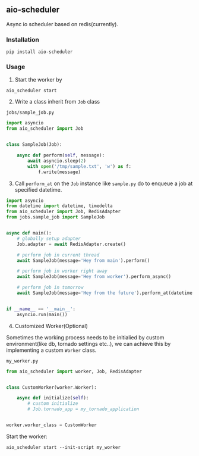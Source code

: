 ## aio-scheduler

Async io scheduler based on redis(currently).

### Installation

```
pip install aio-scheduler
```

### Usage


1. Start the worker by
```
aio_scheduler start
```

2. Write a class inherit from `Job` class

`jobs/sample_job.py`
```py
import asyncio
from aio_scheduler import Job


class SampleJob(Job):

    async def perform(self, message):
        await asyncio.sleep(2)
        with open('/tmp/sample.txt', 'w') as f:
            f.write(message)

```

3. Call `perform_at` on the `Job` instance like `sample.py` do to enqueue a job at specified datetime.

```py
import asyncio
from datetime import datetime, timedelta
from aio_scheduler import Job, RedisAdapter
from jobs.sample_job import SampleJob


async def main():
    # globally setup adapter
    Job.adapter = await RedisAdapter.create()

    # perform job in current thread
    await SampleJob(message='Hey from main').perform()

    # perform job in worker right away
    await SampleJob(message='Hey from worker').perform_async()

    # perform job in tomorrow
    await SampleJob(message='Hey from the future').perform_at(datetime.now() + timedelta(days=1))


if __name__ == '__main__':
    asyncio.run(main())
```

4. Customized Worker(Optional)

Sometimes the working process needs to be initialied by custom environment(like db, tornado settings etc..), we can achieve this by implementing a custom `Worker` class.

`my_worker.py`

```py
from aio_scheduler import worker, Job, RedisAdapter


class CustomWorker(worker.Worker):

    async def initialize(self):
        # custom initialize
        # Job.tornado_app = my_tornado_application


worker.worker_class = CustomWorker
```

Start the worker:
```
aio_scheduler start --init-script my_worker
```
